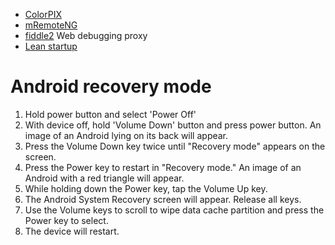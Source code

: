 * [ColorPIX](http://www.colorschemer.com/colorpix_info.php)
* [mRemoteNG](http://www.mremoteng.org/)
* [fiddle2](http://fiddler2.com/) Web debugging proxy
* [Lean startup](http://blog.logoenvue.fr/entrepreneuriat-startup/comment-utiliser-lean-canvas-1571)
 

Android recovery mode
=====================

1. Hold power button and select 'Power Off'
2. With device off, hold 'Volume Down' button and press power button. An image of an Android lying on its back will appear.
3. Press the Volume Down key twice until "Recovery mode" appears on the screen.
4. Press the Power key to restart in "Recovery mode." An image of an Android with a red triangle will appear.
5. While holding down the Power key, tap the Volume Up key.
6. The Android System Recovery screen will appear. Release all keys.
7. Use the Volume keys to scroll to wipe data cache partition and press the Power key to select.
8. The device will restart.
